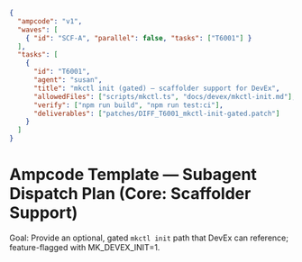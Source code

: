 ```json
{
  "ampcode": "v1",
  "waves": [
    { "id": "SCF-A", "parallel": false, "tasks": ["T6001"] }
  ],
  "tasks": [
    {
      "id": "T6001",
      "agent": "susan",
      "title": "mkctl init (gated) — scaffolder support for DevEx",
      "allowedFiles": ["scripts/mkctl.ts", "docs/devex/mkctl-init.md"],
      "verify": ["npm run build", "npm run test:ci"],
      "deliverables": ["patches/DIFF_T6001_mkctl-init-gated.patch"]
    }
  ]
}
```

# Ampcode Template — Subagent Dispatch Plan (Core: Scaffolder Support)

Goal: Provide an optional, gated `mkctl init` path that DevEx can reference; feature-flagged with MK_DEVEX_INIT=1.

